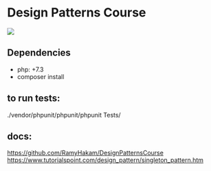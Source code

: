 # Design Patterns Course
![](https://github.com/mohamedelsayed/DesignPatternsCourse/workflows/build/badge.svg)

## Dependencies
- php: +7.3
- composer install
## to run tests:
./vendor/phpunit/phpunit/phpunit Tests/
## docs:
https://github.com/RamyHakam/DesignPatternsCourse
https://www.tutorialspoint.com/design_pattern/singleton_pattern.htm
